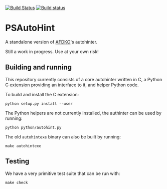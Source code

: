 [![Build Status](https://travis-ci.org/khaledhosny/psautohint.svg?branch=master)](https://travis-ci.org/khaledhosny/psautohint)
[![Build status](https://ci.appveyor.com/api/projects/status/0xy2iyc6wsl5ag4e?svg=true)](https://ci.appveyor.com/project/khaledhosny/psautohint)

# PSAutoHint

A standalone version of [AFDKO](https://github.com/adobe-type-tools/afdko)'s
autohinter.

Still a work in progress. Use at your own risk!

## Building and running

This repository currently consists of a core autohinter written in C, a Python C
extension providing an interface to it, and helper Python code.

To build and install the C extension:

    python setup.py install --user

The Python helpers are not currently installed, the authinter can be used by
running:

    python python/autohint.py

The old `autohintexe` binary can also be built by running:

    make autohintexe

## Testing

We have a very primitive test suite that can be run with:

    make check
